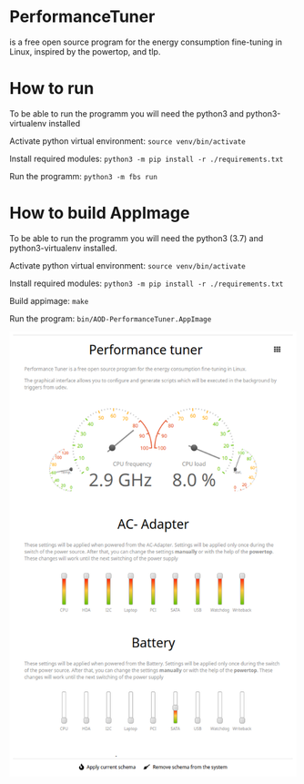 # PerformanceTuner
is a free open source program for the energy consumption fine-tuning in Linux, inspired by the powertop, and tlp.

# How to run
To be able to run the programm you will need the python3 and python3-virtualenv installed

Activate python virtual environment:
`source venv/bin/activate`

Install required modules:
`python3 -m pip install -r ./requirements.txt`

Run the programm:
`python3 -m fbs run`

# How to build AppImage

To be able to run the programm you will need the python3 (3.7) and python3-virtualenv installed.

Activate python virtual environment:
`source venv/bin/activate`

Install required modules:
`python3 -m pip install -r ./requirements.txt`

Build appimage:
`make`

Run the program:
`bin/AOD-PerformanceTuner.AppImage`



![alt text](https://github.com/AlexWoroschilow/AOD-PerformanceTuner/blob/master/screenshots/dashboard.png?raw=true)
